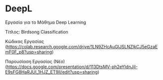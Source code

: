 # DeepL

Εργασία για το Μάθημα Deep Learning

Τίτλος: Birdsong Classification


Κώδικας Εργασίας (https://colab.research.google.com/drive/1LN9ZHcAuGlJSLNZlkCJ5eGzaEmF0F_p8?usp=sharing)



Παρουσίαση Εργασίας (Νέο) (https://docs.google.com/presentation/d/113DtsMV-ph2eYIdnJjI-E9sFG8HaRJUl_1HJZ_ET9lI/edit?usp=sharing)




